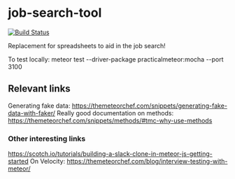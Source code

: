 # job-search-tool
[![Build Status](https://travis-ci.org/mfaywu/job-search-tool.svg?branch=master)](https://travis-ci.org/mfaywu/job-search-tool)


Replacement for spreadsheets to aid in the job search!

To test locally: 
meteor test --driver-package practicalmeteor:mocha --port 3100

## Relevant links

Generating fake data: https://themeteorchef.com/snippets/generating-fake-data-with-faker/
Really good documentation on methods: https://themeteorchef.com/snippets/methods/#tmc-why-use-methods

### Other interesting links

https://scotch.io/tutorials/building-a-slack-clone-in-meteor-js-getting-started
On Velocity: https://themeteorchef.com/blog/interview-testing-with-meteor/